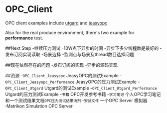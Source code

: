 OPC_Client
==========

OPC client examples include [utgard](http://openscada.org/projects/utgard/) and [jeasyopc](http://sourceforge.net/projects/jeasyopc/?source=navbar)

Also for the real produce environment, there's two example for <b>performance</b> test.

##Next Step
-继续压力测试
-10W点下异步的时间
-异步下多少线程数是最好的
-发布订阅实现读取
-场景选择
-监测点与场景及thread数目选择问题


##现在依然存在的问题
-发布订阅的实现
-异步的源码实现

##资源
-`OPC_Client_Jeasyopc` JeasyOPC的测试Example
-`OPC_Client_Jeasyopc_Perfermance` JeasyOPC的压力测试Example
-`OPC_Client_Utgard` Utgard的测试Example
-`OPC_Client_Utgard_Perfermance` Utgard的压力测试Example
-`书籍` OPC开发参考书籍
-`学习笔记` 个人OPC学习笔记和一个测试结果文档`OPC压力测试结果汤剂`
-`安装文件` 一个OPC Server 模拟器 ·Matrikon Simulation OPC Server·
